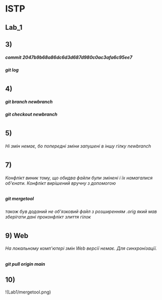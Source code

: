 
# ISTP
## Lab_1 
## 3) 
##### commit 2047b9b68a86dc6d3d687d980c0ac3afa6c95ee7
##### git log
#
## 4)
##### git branch newbranch  
##### git checkout newbranch 
#
## 5)
###### Ні змін немає, бо попередні зміни запушені в іншу гілку newbranch
#
## 7)
###### Конфлікт виник тому, що обидва файли були змінені і їх намагалися об'єнати. Конфлікт вирішений вручну з допомогою 
##### git mergetool 
###### також був доданий не об'язковий файл з розширенням .orig який мав зберігати дані проконфлікт злиття гілок 
#
## 9) Web 
###### На локальному комп'ютері змін Web версії немає. Для  синхронізації.
##### git pull origin main
##
## 10)
!(Lab1/mergetool.png)
